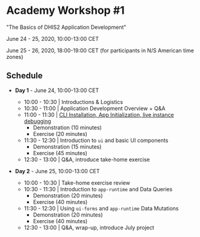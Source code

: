 # Academy Workshop #1

"The Basics of DHIS2 Application Development"

June 24 - 25, 2020, 10:00-13:00 CET

June 25 - 26, 2020, 18:00-19:00 CET (for participants in N/S American time zones)

## Schedule

- **Day 1** - June 24, 10:00-13:00 CET
  - 10:00 - 10:30 | Introductions & Logistics
  - 10:30 - 11:00 | Application Development Overview + Q&A
  - 11:00 - 11:30 | [CLI Installation, App Initialization, live instance debugging](./0-environment-setup)
    - Demonstration (10 minutes)
    - Exercise (20 minutes)
  - 11:30 - 12:30 | Introduction to `ui` and basic UI components
    - Demonstration (15 minutes)
    - Exercise (45 minutes)
  - 12:30 - 13:00 | Q&A, introduce take-home exercise

- **Day 2** - June 25, 10:00-13:00 CET
  - 10:00 - 10:30 | Take-home exercise review
  - 10:30 - 11:30 | Introduction to `app-runtime` and Data Queries
    - Demonstration (20 minutes)
    - Exercise (40 minutes)
  - 11:30 - 12:30 | Using `ui-forms` and `app-runtime` Data Mutations
    - Demonstration (20 minutes)
    - Exercise (40 minutes)
  - 12:30 - 13:00 | Q&A, wrap-up, introduce July project
